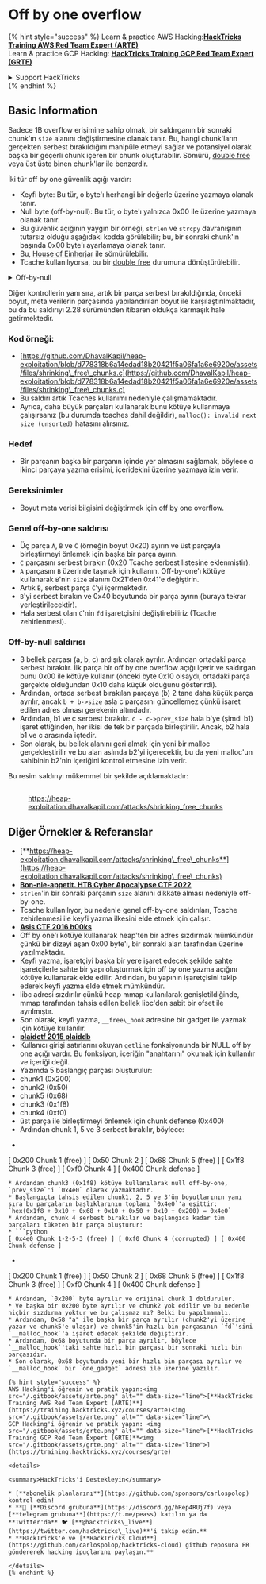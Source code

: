 # Off by one overflow

{% hint style="success" %}
Learn & practice AWS Hacking:<img src="/.gitbook/assets/arte.png" alt="" data-size="line">[**HackTricks Training AWS Red Team Expert (ARTE)**](https://training.hacktricks.xyz/courses/arte)<img src="/.gitbook/assets/arte.png" alt="" data-size="line">\
Learn & practice GCP Hacking: <img src="/.gitbook/assets/grte.png" alt="" data-size="line">[**HackTricks Training GCP Red Team Expert (GRTE)**<img src="/.gitbook/assets/grte.png" alt="" data-size="line">](https://training.hacktricks.xyz/courses/grte)

<details>

<summary>Support HackTricks</summary>

* Check the [**subscription plans**](https://github.com/sponsors/carlospolop)!
* **Join the** 💬 [**Discord group**](https://discord.gg/hRep4RUj7f) or the [**telegram group**](https://t.me/peass) or **follow** us on **Twitter** 🐦 [**@hacktricks\_live**](https://twitter.com/hacktricks\_live)**.**
* **Share hacking tricks by submitting PRs to the** [**HackTricks**](https://github.com/carlospolop/hacktricks) and [**HackTricks Cloud**](https://github.com/carlospolop/hacktricks-cloud) github repos.

</details>
{% endhint %}

## Basic Information

Sadece 1B overflow erişimine sahip olmak, bir saldırganın bir sonraki chunk'ın `size` alanını değiştirmesine olanak tanır. Bu, hangi chunk'ların gerçekten serbest bırakıldığını manipüle etmeyi sağlar ve potansiyel olarak başka bir geçerli chunk içeren bir chunk oluşturabilir. Sömürü, [double free](double-free.md) veya üst üste binen chunk'lar ile benzerdir.

İki tür off by one güvenlik açığı vardır:

* Keyfi byte: Bu tür, o byte'ı herhangi bir değerle üzerine yazmaya olanak tanır.
* Null byte (off-by-null): Bu tür, o byte'ı yalnızca 0x00 ile üzerine yazmaya olanak tanır.
* Bu güvenlik açığının yaygın bir örneği, `strlen` ve `strcpy` davranışının tutarsız olduğu aşağıdaki kodda görülebilir; bu, bir sonraki chunk'ın başında 0x00 byte'ı ayarlamaya olanak tanır.
* Bu, [House of Einherjar](house-of-einherjar.md) ile sömürülebilir.
* Tcache kullanılıyorsa, bu bir [double free](double-free.md) durumuna dönüştürülebilir.

<details>

<summary>Off-by-null</summary>
```c
// From https://ctf-wiki.mahaloz.re/pwn/linux/glibc-heap/off_by_one/
int main(void)
{
char buffer[40]="";
void *chunk1;
chunk1 = malloc(24);
puts("Get Input");
gets(buffer);
if(strlen(buffer)==24)
{
strcpy(chunk1,buffer);
}
return 0;
}
```
</details>

Diğer kontrollerin yanı sıra, artık bir parça serbest bırakıldığında, önceki boyut, meta verilerin parçasında yapılandırılan boyut ile karşılaştırılmaktadır, bu da bu saldırıyı 2.28 sürümünden itibaren oldukça karmaşık hale getirmektedir.

### Kod örneği:

* [https://github.com/DhavalKapil/heap-exploitation/blob/d778318b6a14edad18b20421f5a06fa1a6e6920e/assets/files/shrinking\_free\_chunks.c](https://github.com/DhavalKapil/heap-exploitation/blob/d778318b6a14edad18b20421f5a06fa1a6e6920e/assets/files/shrinking\_free\_chunks.c)
* Bu saldırı artık Tcaches kullanımı nedeniyle çalışmamaktadır.
* Ayrıca, daha büyük parçaları kullanarak bunu kötüye kullanmaya çalışırsanız (bu durumda tcaches dahil değildir), `malloc(): invalid next size (unsorted)` hatasını alırsınız.

### Hedef

* Bir parçanın başka bir parçanın içinde yer almasını sağlamak, böylece o ikinci parçaya yazma erişimi, içeridekini üzerine yazmaya izin verir.

### Gereksinimler

* Boyut meta verisi bilgisini değiştirmek için off by one overflow.

### Genel off-by-one saldırısı

* Üç parça `A`, `B` ve `C` (örneğin boyut 0x20) ayırın ve üst parçayla birleştirmeyi önlemek için başka bir parça ayırın.
* `C` parçasını serbest bırakın (0x20 Tcache serbest listesine eklenmiştir).
* `A` parçasını `B` üzerinde taşmak için kullanın. Off-by-one'ı kötüye kullanarak `B`'nin `size` alanını 0x21'den 0x41'e değiştirin.
* Artık `B`, serbest parça `C`'yi içermektedir.
* `B`'yi serbest bırakın ve 0x40 boyutunda bir parça ayırın (buraya tekrar yerleştirilecektir).
* Hala serbest olan `C`'nin `fd` işaretçisini değiştirebiliriz (Tcache zehirlenmesi).

### Off-by-null saldırısı

* 3 bellek parçası (a, b, c) ardışık olarak ayrılır. Ardından ortadaki parça serbest bırakılır. İlk parça bir off by one overflow açığı içerir ve saldırgan bunu 0x00 ile kötüye kullanır (önceki byte 0x10 olsaydı, ortadaki parça gerçekte olduğundan 0x10 daha küçük olduğunu gösterirdi).
* Ardından, ortada serbest bırakılan parçaya (b) 2 tane daha küçük parça ayrılır, ancak `b + b->size` asla c parçasını güncellemez çünkü işaret edilen adres olması gerekenin altındadır.
* Ardından, b1 ve c serbest bırakılır. `c - c->prev_size` hala b'ye (şimdi b1) işaret ettiğinden, her ikisi de tek bir parçada birleştirilir. Ancak, b2 hala b1 ve c arasında içtedir.
* Son olarak, bu bellek alanını geri almak için yeni bir malloc gerçekleştirilir ve bu alan aslında b2'yi içerecektir, bu da yeni malloc'un sahibinin b2'nin içeriğini kontrol etmesine izin verir.

Bu resim saldırıyı mükemmel bir şekilde açıklamaktadır:

<figure><img src="../../.gitbook/assets/image (1247).png" alt=""><figcaption><p><a href="https://heap-exploitation.dhavalkapil.com/attacks/shrinking_free_chunks">https://heap-exploitation.dhavalkapil.com/attacks/shrinking_free_chunks</a></p></figcaption></figure>

## Diğer Örnekler & Referanslar

* [**https://heap-exploitation.dhavalkapil.com/attacks/shrinking\_free\_chunks**](https://heap-exploitation.dhavalkapil.com/attacks/shrinking\_free\_chunks)
* [**Bon-nie-appetit. HTB Cyber Apocalypse CTF 2022**](https://7rocky.github.io/en/ctf/htb-challenges/pwn/bon-nie-appetit/)
* `strlen`'in bir sonraki parçanın `size` alanını dikkate alması nedeniyle off-by-one.
* Tcache kullanılıyor, bu nedenle genel off-by-one saldırıları, Tcache zehirlenmesi ile keyfi yazma ilkesini elde etmek için çalışır.
* [**Asis CTF 2016 b00ks**](https://ctf-wiki.mahaloz.re/pwn/linux/glibc-heap/off\_by\_one/#1-asis-ctf-2016-b00ks)
* Off by one'ı kötüye kullanarak heap'ten bir adres sızdırmak mümkündür çünkü bir dizeyi aşan 0x00 byte'ı, bir sonraki alan tarafından üzerine yazılmaktadır.
* Keyfi yazma, işaretçiyi başka bir yere işaret edecek şekilde sahte işaretçilerle sahte bir yapı oluşturmak için off by one yazma açığını kötüye kullanarak elde edilir. Ardından, bu yapının işaretçisini takip ederek keyfi yazma elde etmek mümkündür.
* libc adresi sızdırılır çünkü heap mmap kullanılarak genişletildiğinde, mmap tarafından tahsis edilen bellek libc'den sabit bir ofset ile ayrılmıştır.
* Son olarak, keyfi yazma, `__free\_hook` adresine bir gadget ile yazmak için kötüye kullanılır.
* [**plaidctf 2015 plaiddb**](https://ctf-wiki.mahaloz.re/pwn/linux/glibc-heap/off\_by\_one/#instance-2-plaidctf-2015-plaiddb)
* Kullanıcı girişi satırlarını okuyan `getline` fonksiyonunda bir NULL off by one açığı vardır. Bu fonksiyon, içeriğin "anahtarını" okumak için kullanılır ve içeriği değil.
* Yazımda 5 başlangıç parçası oluşturulur:
* chunk1 (0x200)
* chunk2  (0x50)
* chunk5 (0x68)
* chunk3 (0x1f8)
* chunk4 (0xf0)
* üst parça ile birleştirmeyi önlemek için chunk defense (0x400)
* Ardından chunk 1, 5 ve 3 serbest bırakılır, böylece:
* ```python
[ 0x200 Chunk 1 (free) ] [ 0x50 Chunk 2 ] [ 0x68 Chunk 5 (free) ] [ 0x1f8 Chunk 3 (free) ] [ 0xf0 Chunk 4 ] [ 0x400 Chunk defense ]
```
* Ardından chunk3 (0x1f8) kötüye kullanılarak null off-by-one, `prev_size`'i `0x4e0` olarak yazmaktadır.
* Başlangıçta tahsis edilen chunk1, 2, 5 ve 3'ün boyutlarının yanı sıra bu parçaların başlıklarının toplamı `0x4e0`'a eşittir:  `hex(0x1f8 + 0x10 + 0x68 + 0x10 + 0x50 + 0x10 + 0x200) = 0x4e0`
* Ardından, chunk 4 serbest bırakılır ve başlangıca kadar tüm parçaları tüketen bir parça oluşturur:
* ```python
[ 0x4e0 Chunk 1-2-5-3 (free) ] [ 0xf0 Chunk 4 (corrupted) ] [ 0x400 Chunk defense ]
```
* ```python
[ 0x200 Chunk 1 (free) ] [ 0x50 Chunk 2 ] [ 0x68 Chunk 5 (free) ] [ 0x1f8 Chunk 3 (free) ] [ 0xf0 Chunk 4 ] [ 0x400 Chunk defense ]
```
* Ardından, `0x200` byte ayrılır ve orijinal chunk 1 doldurulur.
* Ve başka bir 0x200 byte ayrılır ve chunk2 yok edilir ve bu nedenle hiçbir sızdırma yoktur ve bu çalışmaz mı? Belki bu yapılmamalı.
* Ardından, 0x58 "a" ile başka bir parça ayrılır (chunk2'yi üzerine yazar ve chunk5'e ulaşır) ve chunk5'in hızlı bin parçasının `fd`'sini `__malloc_hook`'a işaret edecek şekilde değiştirir.
* Ardından, 0x68 boyutunda bir parça ayrılır, böylece `__malloc_hook`'taki sahte hızlı bin parçası bir sonraki hızlı bin parçasıdır.
* Son olarak, 0x68 boyutunda yeni bir hızlı bin parçası ayrılır ve `__malloc_hook` bir `one_gadget` adresi ile üzerine yazılır.

{% hint style="success" %}
AWS Hacking'i öğrenin ve pratik yapın:<img src="/.gitbook/assets/arte.png" alt="" data-size="line">[**HackTricks Training AWS Red Team Expert (ARTE)**](https://training.hacktricks.xyz/courses/arte)<img src="/.gitbook/assets/arte.png" alt="" data-size="line">\
GCP Hacking'i öğrenin ve pratik yapın: <img src="/.gitbook/assets/grte.png" alt="" data-size="line">[**HackTricks Training GCP Red Team Expert (GRTE)**<img src="/.gitbook/assets/grte.png" alt="" data-size="line">](https://training.hacktricks.xyz/courses/grte)

<details>

<summary>HackTricks'i Destekleyin</summary>

* [**abonelik planlarını**](https://github.com/sponsors/carlospolop) kontrol edin!
* **💬 [**Discord grubuna**](https://discord.gg/hRep4RUj7f) veya [**telegram grubuna**](https://t.me/peass) katılın ya da **Twitter'da** 🐦 [**@hacktricks\_live**](https://twitter.com/hacktricks\_live)**'i takip edin.**
* **HackTricks'e ve [**HackTricks Cloud**](https://github.com/carlospolop/hacktricks-cloud) github reposuna PR göndererek hacking ipuçlarını paylaşın.**

</details>
{% endhint %}
